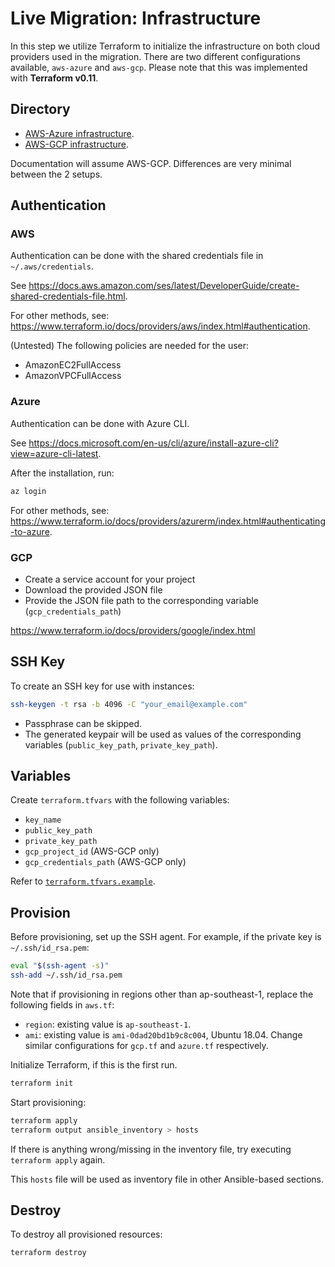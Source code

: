 # Live Migration: Infrastructure

In this step we utilize Terraform to initialize the infrastructure on both cloud providers used in the migration.
There are two different configurations available, `aws-azure` and `aws-gcp`.
Please note that this was implemented with **Terraform v0.11**.

## Directory

- [AWS-Azure infrastructure](aws-azure).
- [AWS-GCP infrastructure](aws-gcp).

Documentation will assume AWS-GCP. Differences are very minimal between the 2 setups.

## Authentication

### AWS

Authentication can be done with the shared credentials file in `~/.aws/credentials`.

See https://docs.aws.amazon.com/ses/latest/DeveloperGuide/create-shared-credentials-file.html.

For other methods, see: https://www.terraform.io/docs/providers/aws/index.html#authentication.

(Untested) The following policies are needed for the user:
- AmazonEC2FullAccess
- AmazonVPCFullAccess

### Azure

Authentication can be done with Azure CLI.

See https://docs.microsoft.com/en-us/cli/azure/install-azure-cli?view=azure-cli-latest.

After the installation, run:

```sh
az login
```

For other methods, see: https://www.terraform.io/docs/providers/azurerm/index.html#authenticating-to-azure.

### GCP

- Create a service account for your project
- Download the provided JSON file
- Provide the JSON file path to the corresponding variable (`gcp_credentials_path`)

https://www.terraform.io/docs/providers/google/index.html

## SSH Key

To create an SSH key for use with instances:

```sh
ssh-keygen -t rsa -b 4096 -C "your_email@example.com"
```
- Passphrase can be skipped.
- The generated keypair will be used as values of the corresponding variables (`public_key_path`, `private_key_path`).

## Variables

Create `terraform.tfvars` with the following variables:
- `key_name`
- `public_key_path`
- `private_key_path`
- `gcp_project_id` (AWS-GCP only)
- `gcp_credentials_path` (AWS-GCP only)

Refer to [`terraform.tfvars.example`](aws-gcp/terraform.tfvars.example).

## Provision

Before provisioning, set up the SSH agent. For example, if the private key is `~/.ssh/id_rsa.pem`:

```sh
eval "$(ssh-agent -s)"
ssh-add ~/.ssh/id_rsa.pem
```

Note that if provisioning in regions other than ap-southeast-1, replace the following fields in `aws.tf`:
  - `region`: existing value is `ap-southeast-1`.
  - `ami`: existing value is `ami-0dad20bd1b9c8c004`, Ubuntu 18.04.
Change similar configurations for `gcp.tf` and `azure.tf` respectively.

Initialize Terraform, if this is the first run.

```sh
terraform init
```

Start provisioning:

```sh
terraform apply
terraform output ansible_inventory > hosts
```

If there is anything wrong/missing in the inventory file, try executing `terraform apply` again.

This `hosts` file will be used as inventory file in other Ansible-based sections.

## Destroy

To destroy all provisioned resources:

```sh
terraform destroy
```
